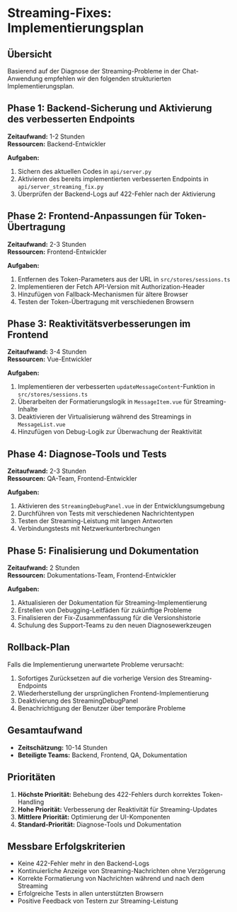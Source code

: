 # Streaming-Fixes: Implementierungsplan

## Übersicht

Basierend auf der Diagnose der Streaming-Probleme in der Chat-Anwendung empfehlen wir den folgenden strukturierten Implementierungsplan.

## Phase 1: Backend-Sicherung und Aktivierung des verbesserten Endpoints

**Zeitaufwand:** 1-2 Stunden  
**Ressourcen:** Backend-Entwickler

**Aufgaben:**
1. Sichern des aktuellen Codes in `api/server.py`
2. Aktivieren des bereits implementierten verbesserten Endpoints in `api/server_streaming_fix.py`
3. Überprüfen der Backend-Logs auf 422-Fehler nach der Aktivierung

## Phase 2: Frontend-Anpassungen für Token-Übertragung

**Zeitaufwand:** 2-3 Stunden  
**Ressourcen:** Frontend-Entwickler

**Aufgaben:**
1. Entfernen des Token-Parameters aus der URL in `src/stores/sessions.ts`
2. Implementieren der Fetch API-Version mit Authorization-Header
3. Hinzufügen von Fallback-Mechanismen für ältere Browser
4. Testen der Token-Übertragung mit verschiedenen Browsern

## Phase 3: Reaktivitätsverbesserungen im Frontend

**Zeitaufwand:** 3-4 Stunden  
**Ressourcen:** Vue-Entwickler

**Aufgaben:**
1. Implementieren der verbesserten `updateMessageContent`-Funktion in `src/stores/sessions.ts`
2. Überarbeiten der Formatierungslogik in `MessageItem.vue` für Streaming-Inhalte
3. Deaktivieren der Virtualisierung während des Streamings in `MessageList.vue`
4. Hinzufügen von Debug-Logik zur Überwachung der Reaktivität

## Phase 4: Diagnose-Tools und Tests

**Zeitaufwand:** 2-3 Stunden  
**Ressourcen:** QA-Team, Frontend-Entwickler

**Aufgaben:**
1. Aktivieren des `StreamingDebugPanel.vue` in der Entwicklungsumgebung
2. Durchführen von Tests mit verschiedenen Nachrichtentypen
3. Testen der Streaming-Leistung mit langen Antworten
4. Verbindungstests mit Netzwerkunterbrechungen

## Phase 5: Finalisierung und Dokumentation

**Zeitaufwand:** 2 Stunden  
**Ressourcen:** Dokumentations-Team, Frontend-Entwickler

**Aufgaben:**
1. Aktualisieren der Dokumentation für Streaming-Implementierung
2. Erstellen von Debugging-Leitfäden für zukünftige Probleme
3. Finalisieren der Fix-Zusammenfassung für die Versionshistorie
4. Schulung des Support-Teams zu den neuen Diagnosewerkzeugen

## Rollback-Plan

Falls die Implementierung unerwartete Probleme verursacht:

1. Sofortiges Zurücksetzen auf die vorherige Version des Streaming-Endpoints
2. Wiederherstellung der ursprünglichen Frontend-Implementierung
3. Deaktivierung des StreamingDebugPanel
4. Benachrichtigung der Benutzer über temporäre Probleme

## Gesamtaufwand

- **Zeitschätzung:** 10-14 Stunden
- **Beteiligte Teams:** Backend, Frontend, QA, Dokumentation

## Prioritäten

1. **Höchste Priorität:** Behebung des 422-Fehlers durch korrektes Token-Handling
2. **Hohe Priorität:** Verbesserung der Reaktivität für Streaming-Updates
3. **Mittlere Priorität:** Optimierung der UI-Komponenten
4. **Standard-Priorität:** Diagnose-Tools und Dokumentation

## Messbare Erfolgskriterien

- Keine 422-Fehler mehr in den Backend-Logs
- Kontinuierliche Anzeige von Streaming-Nachrichten ohne Verzögerung
- Korrekte Formatierung von Nachrichten während und nach dem Streaming
- Erfolgreiche Tests in allen unterstützten Browsern
- Positive Feedback von Testern zur Streaming-Leistung